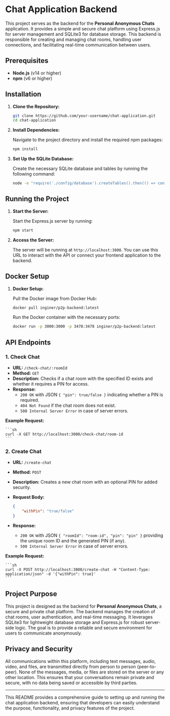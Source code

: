 # Chat Application Backend

This project serves as the backend for the **Personal Anonymous Chats** application. It provides a simple and secure chat platform using Express.js for server management and SQLite3 for database storage. This backend is responsible for creating and managing chat rooms, handling user connections, and facilitating real-time communication between users.

## Prerequisites

- **Node.js** (v14 or higher)
- **npm** (v6 or higher)

## Installation

1. **Clone the Repository:**

    ```sh
    git clone https://github.com/your-username/chat-application.git
    cd chat-application
    ```

2. **Install Dependencies:**

   Navigate to the project directory and install the required npm packages:

    ```sh
    npm install
    ```

3. **Set Up the SQLite Database:**

   Create the necessary SQLite database and tables by running the following command:

    ```sh
    node -e "require('./config/database').createTables().then(() => console.log('Tables created')).catch(console.error)"
    ```

## Running the Project

1. **Start the Server:**

   Start the Express.js server by running:

    ```sh
    npm start
    ```

2. **Access the Server:**

   The server will be running at `http://localhost:3000`. You can use this URL to interact with the API or connect your frontend application to the backend.

## Docker Setup
1. **Docker Setup:**

   Pull the Docker image from Docker Hub:

    ```sh
    docker pull inginer/p2p-backend:latest
    ```

   Run the Docker container with the necessary ports:

    ```sh
    docker run -p 3000:3000 -p 3478:3478 inginer/p2p-backend:latest
    ```


## API Endpoints

### 1. **Check Chat**

- **URL:** `/check-chat/:roomId`
- **Method:** `GET`
- **Description:** Checks if a chat room with the specified ID exists and whether it requires a PIN for access.
- **Response:**
    - `200 OK` with JSON `{ "pin": true/false }` indicating whether a PIN is required.
    - `404 Not Found` if the chat room does not exist.
    - `500 Internal Server Error` in case of server errors.

**Example Request:**

    ```sh
    curl -X GET http://localhost:3000/check-chat/room-id
    ```

### 2. **Create Chat**

- **URL:** `/create-chat`
- **Method:** `POST`
- **Description:** Creates a new chat room with an optional PIN for added security.
- **Request Body:**

  ```json
  {
      "withPin": "true/false"
  }
  ```

- **Response:**
    - `200 OK` with JSON `{ "roomId": "room-id", "pin": "pin" }` providing the unique room ID and the generated PIN (if any).
    - `500 Internal Server Error` in case of server errors.

**Example Request:**

    ```sh
    curl -X POST http://localhost:3000/create-chat -H "Content-Type: application/json" -d '{"withPin": true}'
    ```

## Project Purpose

This project is designed as the backend for **Personal Anonymous Chats**, a secure and private chat platform. The backend manages the creation of chat rooms, user authentication, and real-time messaging. It leverages SQLite3 for lightweight database storage and Express.js for robust server-side logic. The goal is to provide a reliable and secure environment for users to communicate anonymously.

## Privacy and Security

All communications within this platform, including text messages, audio, video, and files, are transmitted directly from person to person (peer-to-peer). None of the messages, media, or files are stored on the server or any other location. This ensures that your conversations remain private and secure, with no data being saved or accessible by third parties.

---

This README provides a comprehensive guide to setting up and running the chat application backend, ensuring that developers can easily understand the purpose, functionality, and privacy features of the project.
